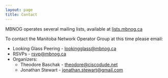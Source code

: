 ```yaml
---
layout: page
title: Contact
---
```


MBNOG operates several mailing lists, available at [lists.mbnog.ca](https://lists.mbnog.ca/)

To contact the Manitoba Network Operator Group at this time please email:

* Looking Glass Peering - lookingglass@mbnog.ca
* RSVPs - rsvp@mbnog.ca
* Organizers:
  * Theodore Baschak - theodore@ciscodude.net
  * Jonathan Stewart - jonathan.stewart@gmail.com
